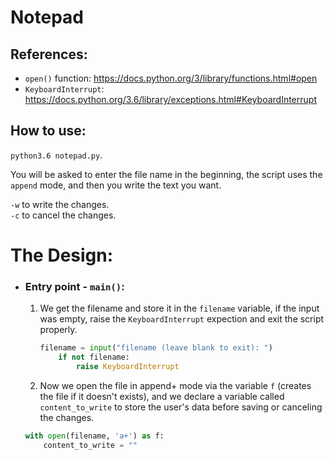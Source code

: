 # Notepad

## References:
- `open()` function: 	https://docs.python.org/3/library/functions.html#open
- `KeyboardInterrupt`:	https://docs.python.org/3.6/library/exceptions.html#KeyboardInterrupt

## How to use:
`python3.6 notepad.py`.

You will be asked to enter the file name in the beginning, the script uses the `append` mode, and then you write the text you want.

`-w` to write the changes.<br>
`-c` to cancel the changes.

# The Design:
- ### Entry point - `main()`:
	1. We get the filename and store it in the `filename` variable, if the input was empty, raise the `KeyboardInterrupt` expection and exit the script properly.

		```python
		filename = input("filename (leave blank to exit): ")
			if not filename:
				raise KeyboardInterrupt
		```

	2. Now we open the file in append+ mode via the variable `f` (creates the file if it doesn't exists), and we declare a variable called `content_to_write` to store the user's data before saving or canceling the changes.

	```python
	with open(filename, 'a+') as f:
		content_to_write = ""
	```